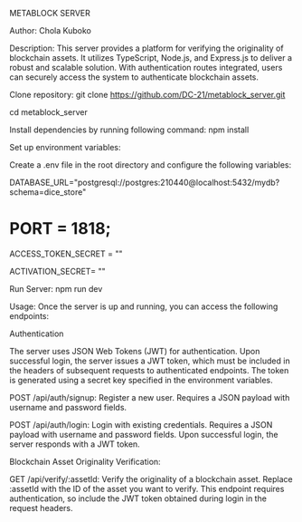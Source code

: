 METABLOCK SERVER

Author: Chola Kuboko

Description:
This server provides a platform for verifying the originality of blockchain assets. It utilizes TypeScript, Node.js, and Express.js to deliver a robust and scalable solution. With authentication routes integrated, users can securely access the system to authenticate blockchain assets.

Clone repository:
git clone https://github.com/DC-21/metablock_server.git

cd metablock_server

Install dependencies by running following command:
npm install

Set up environment variables:

Create a .env file in the root directory and configure the following variables:

DATABASE_URL="postgresql://postgres:210440@localhost:5432/mydb?schema=dice_store"

# PORT = 1818;

ACCESS_TOKEN_SECRET = ""

ACTIVATION_SECRET= ""

Run Server:
npm run dev

Usage:
Once the server is up and running, you can access the following endpoints:

Authentication

The server uses JSON Web Tokens (JWT) for authentication. Upon successful login, the server issues a JWT token, which must be included in the headers of subsequent requests to authenticated endpoints. The token is generated using a secret key specified in the environment variables.

POST /api/auth/signup: Register a new user. Requires a JSON payload with username and password fields.

POST /api/auth/login: Login with existing credentials. Requires a JSON payload with username and password fields. Upon successful login, the server responds with a JWT token.

Blockchain Asset Originality Verification:

GET /api/verify/:assetId: Verify the originality of a blockchain asset. Replace :assetId with the ID of the asset you want to verify. This endpoint requires authentication, so include the JWT token obtained during login in the request headers.
